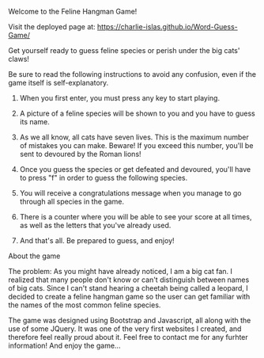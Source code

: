 
Welcome to the Feline Hangman Game!

Visit the deployed page at: https://charlie-islas.github.io/Word-Guess-Game/

Get yourself ready to guess feline species or perish under the big cats' claws!

Be sure to read the following instructions to avoid any confusion, even if the game itself is self-explanatory.

1. When you first enter, you must press any key to start playing.

2. A picture of a feline species will be shown to you and you have to guess its name.

3. As we all know, all cats have seven lives. This is the maximum number of mistakes you can make. 
Beware! If you exceed this number, you'll be sent to devoured by the Roman lions!

4. Once you guess the species or get defeated and devoured, you'll have to press "f" in order to guess the following species.

5. You will receive a congratulations message when you manage to go through all species in the game.

6. There is a counter where you will be able to see your score at all times, as well as the letters that you've already used.

7. And that's all. Be prepared to guess, and enjoy!

About the game

The problem: As you might have already noticed, I am a big cat fan. I realized that many people don't know or can't distinguish between names of big cats. 
Since I can't stand hearing a cheetah being called a leopard, I decided to create a feline hangman game so the user can get familiar with the names of the most common feline species.

The game was designed using Bootstrap and Javascript, all along with the use of some JQuery. It was one of the very first websites I created, and therefore feel really proud about it. Feel free to contact me for any furhter information! And enjoy the game...